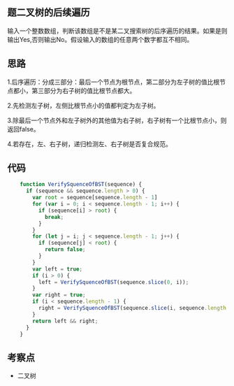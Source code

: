 ## 题二叉树的后续遍历

输入一个整数数组，判断该数组是不是某二叉搜索树的后序遍历的结果。如果是则输出Yes,否则输出No。假设输入的数组的任意两个数字都互不相同。

## 思路

1.后序遍历：分成三部分：最后一个节点为根节点，第二部分为左子树的值比根节点都小，第三部分为右子树的值比根节点都大。

2.先检测左子树，左侧比根节点小的值都判定为左子树。

3.除最后一个节点外和左子树外的其他值为右子树，右子树有一个比根节点小，则返回false。

4.若存在，左、右子树，递归检测左、右子树是否复合规范。

## 代码

```js
    function VerifySquenceOfBST(sequence) {
      if (sequence && sequence.length > 0) {
        var root = sequence[sequence.length - 1]
        for (var i = 0; i < sequence.length - 1; i++) {
          if (sequence[i] > root) {
            break;
          }
        }
        for (let j = i; j < sequence.length - 1; j++) {
          if (sequence[j] < root) {
            return false;
          }
        }
        var left = true;
        if (i > 0) {
          left = VerifySquenceOfBST(sequence.slice(0, i));
        }
        var right = true;
        if (i < sequence.length - 1) {
          right = VerifySquenceOfBST(sequence.slice(i, sequence.length - 1));
        }
        return left && right;
      }
    }
```

## 考察点

- 二叉树